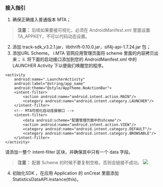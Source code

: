 ### 接入指引
1. 确保正确接入普通版本 MTA；
>**注意：**
>后续如果要接可视化，必须在 AndroidManifest.xml 里面设置 TA_APPKEY，不可以代码动态设置。

2. 添加 track-sdk_v3.2.1.jar，libthrift-0.10.0.jar，slf4j-api-1.7.24.jar 包；
3. 添加URL Scheme。
i.MTA 官网应用管理页面将 scheme 里面的内容拷贝出来；
ii. 将下面的启动接口添加到您的 AndroidManifest.xml 中的 LAUNCHER Activity 下以便我们唤醒您的程序。
```
<activity
    android:name=".LauncherActivity"
    android:label="@string/app_name"
    android:theme="@style/AppTheme.NoActionBar">
    <intent-filter>
        <action android:name="android.intent.action.MAIN"/>
        <category android:name="android.intent.category.LAUNCHER"/>
    </intent-filter>
    <!-- MTA可视化启动连接接口 -->
    <intent-filter>
        <data android:scheme="配置管理页面中的shceme"/>
        <action android:name="android.intent.action.VIEW"/>
        <category android:name="android.intent.category.DEFAULT"/>
        <category android:name="android.intent.category.BROWSABLE"/>
    </intent-filter>
</activity>
```
请添加一整个 intent-filter 区块，并确保其中只有一个 data 字段。
>**注意：**
>配置 Scheme 的时候不要复制空格，否则会链接不成功。
![](https://mc.qcloudimg.com/static/img/ac5b407da039b3ac842a229c693b58b4/image.jpg)

4. 初始化SDK ，在应用 Application 的 onCreat 里面添加 StatisticsDataAPI.instance(this)。